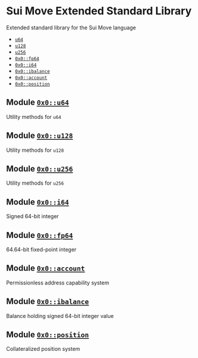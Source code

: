 
# Sui Move Extended Standard Library

Extended standard library for the Sui Move language
* [`u64`](/stl/sources/u64.move "u64")
* [`u128`](/stl/sources/u128.move "u128")
* [`u256`](/stl/sources/u256.move "u256")
* [`0x0::fp64`](/stl/sources/fp64.move "fp64")
* [`0x0::i64`](/stl/sources/i64.move "i64")
* [`0x0::ibalance`](/stl/sources/ibalance.move "IBalance")
* [`0x0::account`](/stl/sources/account.move "Account")
* [`0x0::position`](/stl/sources/position.move "Position")

## Module [`0x0::u64`](/stl/sources/u64.move "u64")
Utility methods for `u64`
## Module [`0x0::u128`](/stl/sources/u128.move "u128")
Utility methods for `u128`
## Module [`0x0::u256`](/stl/sources/u256.move "u256")
Utility methods for `u256`
## Module [`0x0::i64`](/stl/sources/i64.move "i64")
Signed 64-bit integer
## Module [`0x0::fp64`](/stl/sources/fp64.move "fp64")
64.64-bit fixed-point integer
## Module [`0x0::account`](/stl/sources/account.move "Account")
Permissionless address capability system
## Module [`0x0::ibalance`](/stl/sources/ibalance.move "IBalance")
Balance holding signed 64-bit integer value
## Module [`0x0::position`](/stl/sources/position.move "Position") 
Collateralized position system
